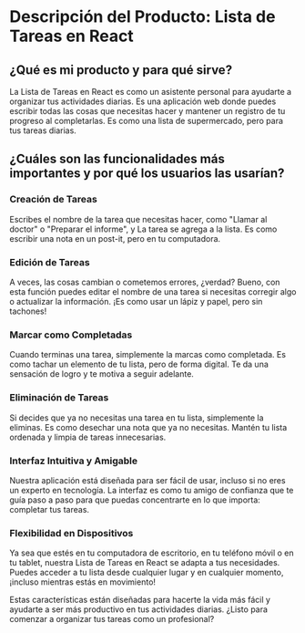 # Descripción del Producto: Lista de Tareas en React

## ¿Qué es mi producto y para qué sirve?

La Lista de Tareas en React es como un asistente personal para ayudarte a organizar tus actividades diarias. Es una aplicación web donde puedes escribir todas las cosas que necesitas hacer y mantener un registro de tu progreso al completarlas. Es como una lista de supermercado, pero para tus tareas diarias.

## ¿Cuáles son las funcionalidades más importantes y por qué los usuarios las usarían?

### Creación de Tareas
Escribes el nombre de la tarea que necesitas hacer, como "Llamar al doctor" o "Preparar el informe", y La tarea se agrega a la lista. Es como escribir una nota en un post-it, pero en tu computadora.

### Edición de Tareas
A veces, las cosas cambian o cometemos errores, ¿verdad? Bueno, con esta función puedes editar el nombre de una tarea si necesitas corregir algo o actualizar la información. ¡Es como usar un lápiz y papel, pero sin tachones!

### Marcar como Completadas
Cuando terminas una tarea, simplemente la marcas como completada. Es como tachar un elemento de tu lista, pero de forma digital. Te da una sensación de logro y te motiva a seguir adelante.

### Eliminación de Tareas
Si decides que ya no necesitas una tarea en tu lista, simplemente la eliminas. Es como desechar una nota que ya no necesitas. Mantén tu lista ordenada y limpia de tareas innecesarias.

### Interfaz Intuitiva y Amigable
Nuestra aplicación está diseñada para ser fácil de usar, incluso si no eres un experto en tecnología. La interfaz es como tu amigo de confianza que te guía paso a paso para que puedas concentrarte en lo que importa: completar tus tareas.

### Flexibilidad en Dispositivos
Ya sea que estés en tu computadora de escritorio, en tu teléfono móvil o en tu tablet, nuestra Lista de Tareas en React se adapta a tus necesidades. Puedes acceder a tu lista desde cualquier lugar y en cualquier momento, ¡incluso mientras estás en movimiento!

Estas características están diseñadas para hacerte la vida más fácil y ayudarte a ser más productivo en tus actividades diarias. ¿Listo para comenzar a organizar tus tareas como un profesional?
